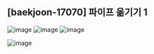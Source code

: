 ## [baekjoon-17070] 파이프 옮기기 1

![image](https://user-images.githubusercontent.com/22045163/108448988-0fca8400-72a6-11eb-904c-c68a7abd4ffd.png)
![image](https://user-images.githubusercontent.com/22045163/108449048-2a046200-72a6-11eb-8e37-722b785ab461.png)
![image](https://user-images.githubusercontent.com/22045163/108449069-338dca00-72a6-11eb-8e1c-a529106c9479.png)

![image](https://user-images.githubusercontent.com/22045163/108449098-40aab900-72a6-11eb-95a0-b6910f4dd8e0.png)
